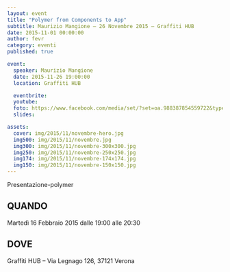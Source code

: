 ```yaml
---
layout: event
title: "Polymer from Components to App"
subtitle: Maurizio Mangione – 26 Novembre 2015 – Graffiti HUB
date: 2015-11-01 00:00:00
author: fevr
category: eventi
published: true

event:
  speaker: Maurizio Mangione
  date: 2015-11-26 19:00:00
  location: Graffiti HUB

  eventbrite:
  youtube: 
  foto: https://www.facebook.com/media/set/?set=oa.988387854559722&type=3
  slides:

assets:
  cover: img/2015/11/novembre-hero.jpg
  img500: img/2015/11/novembre.jpg
  img300: img/2015/11/novembre-300x300.jpg
  img250: img/2015/11/novembre-250x250.jpg
  img174: img/2015/11/novembre-174x174.jpg
  img150: img/2015/11/novembre-150x150.jpg
---
```


Presentazione-polymer

## QUANDO
Martedì 16 Febbraio 2015 dalle 19:00 alle 20:30

## DOVE
Graffiti HUB – Via Legnago 126, 37121 Verona